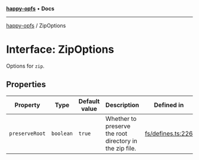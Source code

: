 [**happy-opfs**](../README.md) • **Docs**

***

[happy-opfs](../README.md) / ZipOptions

# Interface: ZipOptions

Options for `zip`.

## Properties

| Property | Type | Default value | Description | Defined in |
| ------ | ------ | ------ | ------ | ------ |
| `preserveRoot` | `boolean` | `true` | Whether to preserve the root directory in the zip file. | [fs/defines.ts:226](https://github.com/JiangJie/happy-opfs/blob/b6f122787c0a1042b0551ee35b286e55a132e2d7/src/fs/defines.ts#L226) |
